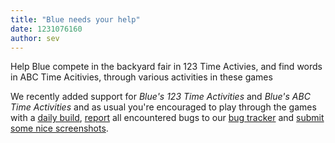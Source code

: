 ```yaml
---
title: "Blue needs your help"
date: 1231076160
author: sev
---
```


Help Blue compete in the backyard fair in 123 Time Activies, and find words in ABC Time Acitivies, through various activities in these games

We recently added support for *Blue's 123 Time Activities* and *Blue's ABC Time Activities* and as usual you're encouraged to play through the games with a [daily build](/download/s#daily), [report](/faq/#question.report-bugs) all encountered bugs to our [bug tracker](http://bugs.scummvm.org/) and [submit some nice screenshots](http://wiki.scummvm.org/index.php/Screenshots).
